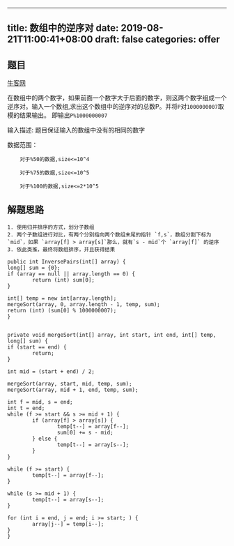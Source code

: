 
---
title: 数组中的逆序对
date: 2019-08-21T11:00:41+08:00
draft: false
categories: offer
---


## 题目

[牛客网](https://www.nowcoder.com/practice/96bd6684e04a44eb80e6a68efc0ec6c5?tpId=13&tqId=11188&tPage=2&rp=2&ru=%2Fta%2Fcoding-interviews&qru=%2Fta%2Fcoding-interviews%2Fquestion-ranking)

在数组中的两个数字，如果前面一个数字大于后面的数字，则这两个数字组成一个逆序对。输入一个数组,求出这个数组中的逆序对的总数P。并将`P`对`1000000007`取模的结果输出。 即输出`P%1000000007`

输入描述: 题目保证输入的数组中没有的相同的数字

数据范围：

```
	对于%50的数据,size<=10^4

	对于%75的数据,size<=10^5

	对于%100的数据,size<=2*10^5
```

## 解题思路

	1. 使用归并排序的方式，划分子数组
	2. 两个子数组进行对比，有两个分别指向两个数组末尾的指针 `f,s`，数组分割下标为 `mid`，如果 `array[f] > array[s]`那么，就有`s - mid`个 `array[f]` 的逆序
	3. 依此类推，最终将数组排序，并且获得结果

```
public int InversePairs(int[] array) {
long[] sum = {0};
if (array == null || array.length == 0) {
		return (int) sum[0];
}

int[] temp = new int[array.length];
mergeSort(array, 0, array.length - 1, temp, sum);
return (int) (sum[0] % 1000000007);
}


private void mergeSort(int[] array, int start, int end, int[] temp, long[] sum) {
if (start == end) {
		return;
}

int mid = (start + end) / 2;

mergeSort(array, start, mid, temp, sum);
mergeSort(array, mid + 1, end, temp, sum);

int f = mid, s = end;
int t = end;
while (f >= start && s >= mid + 1) {
		if (array[f] > array[s]) {
				temp[t--] = array[f--];
				sum[0] += s - mid;
		} else {
				temp[t--] = array[s--];
		}
}

while (f >= start) {
		temp[t--] = array[f--];
}

while (s >= mid + 1) {
		temp[t--] = array[s--];
}

for (int i = end, j = end; i >= start; ) {
		array[j--] = temp[i--];
}
}
```
